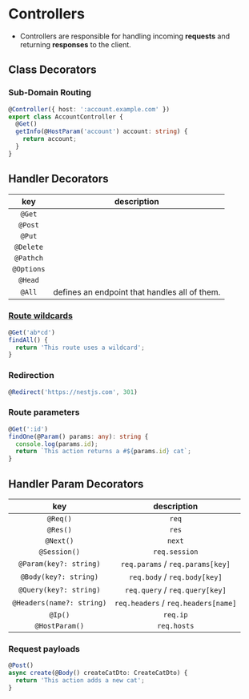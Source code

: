# Controllers

- Controllers are responsible for handling incoming **requests** and returning **responses** to the client.

## Class Decorators

### Sub-Domain Routing

```ts
@Controller({ host: ':account.example.com' })
export class AccountController {
  @Get()
  getInfo(@HostParam('account') account: string) {
    return account;
  }
}
```

## Handler Decorators

|    key     |                  description                  |
| :--------: | :-------------------------------------------: |
|   `@Get`   |                                               |
|  `@Post`   |                                               |
|   `@Put`   |                                               |
| `@Delete`  |                                               |
| `@Pathch`  |                                               |
| `@Options` |                                               |
|  `@Head`   |                                               |
|   `@All`   | defines an endpoint that handles all of them. |

### [Route wildcards](https://docs.nestjs.com/controllers#route-wildcards)

```ts
@Get('ab*cd')
findAll() {
  return 'This route uses a wildcard';
}
```

### Redirection

```ts
@Redirect('https://nestjs.com', 301)
```

### Route parameters

```ts
@Get(':id')
findOne(@Param() params: any): string {
  console.log(params.id);
  return `This action returns a #${params.id} cat`;
}
```

## Handler Param Decorators

|            key            |             description             |
| :-----------------------: | :---------------------------------: |
|         `@Req()`          |                `req`                |
|         `@Res()`          |                `res`                |
|         `@Next()`         |               `next`                |
|       `@Session()`        |            `req.session`            |
|  `@Param(key?: string)`   |  `req.params` / `req.params[key]`   |
|   `@Body(key?: string)`   |    `req.body` / `req.body[key]`     |
|  `@Query(key?: string)`   |   `req.query` / `req.query[key]`    |
| `@Headers(name?: string)` | `req.headers` / `req.headers[name]` |
|          `@Ip()`          |              `req.ip`               |
|      `@HostParam()`       |             `req.hosts`             |

### Request payloads

```ts
@Post()
async create(@Body() createCatDto: CreateCatDto) {
  return 'This action adds a new cat';
}
```